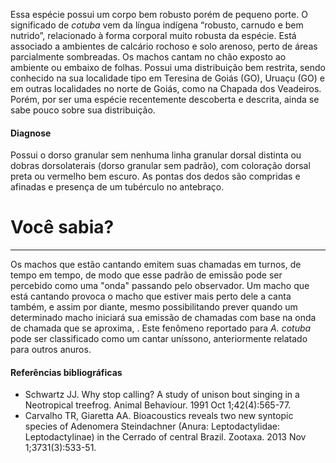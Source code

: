 ﻿Essa espécie possui um corpo bem robusto porém de pequeno porte. O significado de *cotuba* vem da língua indígena “robusto, carnudo e bem nutrido”, relacionado à forma corporal muito robusta da espécie. Está associado a ambientes de calcário rochoso e solo arenoso, perto de áreas parcialmente sombreadas. Os machos cantam no chão exposto ao ambiente ou embaixo de folhas.
Possui uma distribuição bem restrita, sendo conhecido na sua localidade tipo em Teresina de Goiás (GO), Uruaçu (GO) e em outras localidades no norte de Goiás, como na Chapada dos Veadeiros. Porém, por ser uma espécie recentemente descoberta e descrita, ainda se sabe pouco sobre sua distribuição.
#### Diagnose
Possui o dorso granular sem nenhuma linha granular dorsal distinta ou dobras dorsolaterais (dorso granular sem padrão), com coloração dorsal preta ou vermelho bem escuro. As pontas dos dedos são compridas e afinadas e presença de um tubérculo no antebraço.
<div class="col-lg-12">
  <div class="jumbotron">
    <h1 class="display-4">Você sabia?</h1>
    <hr class="my-4">
    <p><p>Os machos que estão cantando emitem suas chamadas em turnos, de tempo em tempo, de modo que esse padrão de emissão pode ser percebido como uma "onda" passando pelo observador. Um macho que está cantando provoca o macho que estiver mais perto dele a canta também, e assim por diante, mesmo possibilitando prever quando um determinado macho iniciará sua emissão de chamadas com base na onda de chamada que se aproxima, . Este fenômeno reportado para <em>A. cotuba</em> pode ser classificado como um cantar uníssono, anteriormente relatado para outros anuros.</p></p>
  </div>
</div>

#### Referências bibliográficas
* Schwartz JJ. Why stop calling? A study of unison bout singing in a Neotropical treefrog. Animal Behaviour. 1991 Oct 1;42(4):565-77.
* Carvalho TR, Giaretta AA. Bioacoustics reveals two new syntopic species of Adenomera Steindachner (Anura: Leptodactylidae: Leptodactylinae) in the Cerrado of central Brazil. Zootaxa. 2013 Nov 1;3731(3):533-51.